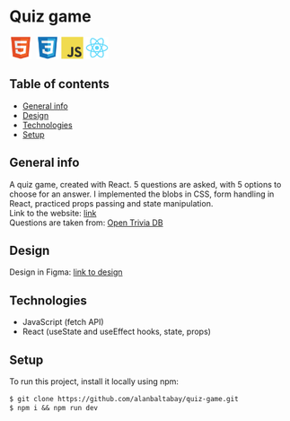 # Quiz game 
<img src="https://github.com/devicons/devicon/blob/master/icons/html5/html5-original.svg" title="HTML5" alt="HTML" width="40" height="40"/>&nbsp;
<img src="https://github.com/devicons/devicon/blob/master/icons/css3/css3-original.svg"  title="CSS3" alt="CSS" width="40" height="40"/>&nbsp;<img src="https://github.com/devicons/devicon/blob/master/icons/javascript/javascript-original.svg" title="JavaScript" alt="JavaScript" width="40" height="40"/>&nbsp;<img src="https://github.com/devicons/devicon/blob/master/icons/react/react-original.svg" title="React" alt="React" width="40" height="40"/>&nbsp;

## Table of contents
- [General info](#general-info)
- [Design](#design)
- [Technologies](#technologies)
- [Setup](#setup)

## General info
A quiz game, created with React. 5 questions are asked, with 5 options to choose for an answer. I implemented the blobs in CSS, form handling in React, practiced props passing and state manipulation.
<br>
Link to the website: <a href="https://alanbaltabay-react-quiz.netlify.app">link</a> <br>
Questions are taken from: <a href="https://opentdb.com">Open Trivia DB</a>

## Design
Design in Figma: <a href="https://www.figma.com/file/X8TYRlTNznfcTjjftgyeuU/Quizzical-App-(Copy)?node-id=0-1&t=llOxm2pYemM2rmnh-0">link to design</a>

## Technologies
- JavaScript (fetch API) <br>
- React (useState and useEffect hooks, state, props)

## Setup
To run this project, install it locally using npm:
```
$ git clone https://github.com/alanbaltabay/quiz-game.git
$ npm i && npm run dev
```
